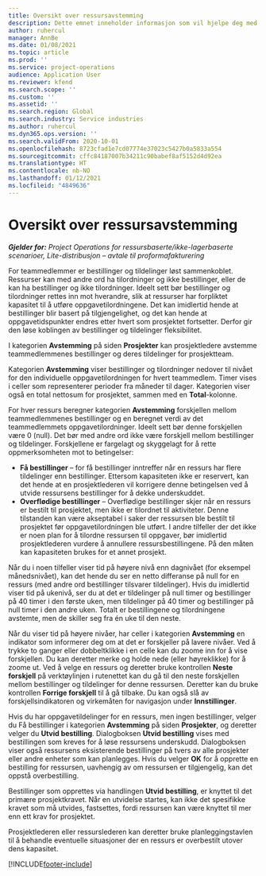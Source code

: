 ```yaml
---
title: Oversikt over ressursavstemming
description: Dette emnet inneholder informasjon som vil hjelpe deg med å sikre at ressursbestillinger og tildelinger for prosjekter er justert.
author: ruhercul
manager: AnnBe
ms.date: 01/08/2021
ms.topic: article
ms.prod: ''
ms.service: project-operations
audience: Application User
ms.reviewer: kfend
ms.search.scope: ''
ms.custom: ''
ms.assetid: ''
ms.search.region: Global
ms.search.industry: Service industries
ms.author: ruhercul
ms.dyn365.ops.version: ''
ms.search.validFrom: 2020-10-01
ms.openlocfilehash: 8723cfad1e7cd07774e37023c5427b0a5833a554
ms.sourcegitcommit: cffc84187007b34211c90babef8af5152d4d92ea
ms.translationtype: HT
ms.contentlocale: nb-NO
ms.lasthandoff: 01/12/2021
ms.locfileid: "4849636"
---
```

# <a name="resource-reconciliation-overview"></a>Oversikt over ressursavstemming

_**Gjelder for:** Project Operations for ressursbaserte/ikke-lagerbaserte scenarioer, Lite-distribusjon – avtale til proformafakturering_

For teammedlemmer er bestillinger og tildelinger løst sammenkoblet. Ressurser kan med andre ord ha tilordninger og ikke bestillinger, eller de kan ha bestillinger og ikke tilordninger. Ideelt sett bør bestillinger og tilordninger rettes inn mot hverandre, slik at ressurser har forpliktet kapasitet til å utføre oppgavetilordningene. Det kan imidlertid hende at bestillinger blir basert på tilgjengelighet, og det kan hende at oppgavetidspunkter endres etter hvert som prosjektet fortsetter. Derfor gir den løse koblingen av bestillinger og tildelinger fleksibilitet.

I kategorien **Avstemming** på siden **Prosjekter** kan prosjektledere avstemme teammedlemmenes bestillinger og deres tildelinger for prosjektteam.

Kategorien **Avstemming** viser bestillinger og tilordninger nedover til nivået for den individuelle oppgavetilordningen for hvert teammedlem. Timer vises i celler som representerer perioder fra måneder til dager. Kategorien viser også en total nettosum for prosjektet, sammen med en **Total**-kolonne.

For hver ressurs beregner kategorien **Avstemming** forskjellen mellom teammedlemmenes bestillinger og en beregnet verdi av det teammedlemmets oppgavetilordninger. Ideelt sett bør denne forskjellen være 0 (null). Det bør med andre ord ikke være forskjell mellom bestillinger og tildelinger. Forskjellene er fargelagt og skyggelagt for å rette oppmerksomheten mot to betingelser:

- **Få bestillinger** – for få bestillinger inntreffer når en ressurs har flere tildelinger enn bestillinger. Ettersom kapasiteten ikke er reservert, kan det hende at en prosjektlederen vil korrigere denne betingelsen ved å utvide ressursens bestillinger for å dekke underskuddet.
- **Overflødige bestillinger** – Overflødige bestillinger skjer når en ressurs er bestilt til prosjektet, men ikke er tilordnet til aktiviteter. Denne tilstanden kan være akseptabel i saker der ressursen ble bestilt til prosjektet før oppgavetilordningen ble utført. I andre tilfeller der det ikke er noen plan for å tilordne ressursen til oppgaver, bør imidlertid prosjektlederen vurdere å annullere ressursbestillingene. På den måten kan kapasiteten brukes for et annet prosjekt.

Når du i noen tilfeller viser tid på høyere nivå enn dagnivået (for eksempel månedsnivået), kan det hende du ser en netto differanse på null for en ressurs (med andre ord bestillinger tilsvarer tildelinger). Hvis du imidlertid viser tid på ukenivå, ser du at det er tildelinger på null timer og bestillinger på 40 timer i den første uken, men tildelinger på 40 timer og bestillinger på null timer i den andre uken. Totalt er bestillingene og tilordningene avstemte, men de skiller seg fra én uke til den neste.

Når du viser tid på høyere nivåer, har celler i kategorien **Avstemming** en indikator som informerer deg om at det er forskjeller på lavere nivåer. Ved å trykke to ganger eller dobbeltklikke i en celle kan du zoome inn for å vise forskjellen. Du kan deretter merke og holde nede (eller høyreklikke) for å zoome ut. Ved å velge en ressurs og deretter bruke kontrollen **Neste forskjell** på verktøylinjen i rutenettet kan du gå til den neste forskjellen mellom bestillinger og tildelinger for denne ressursen. Deretter kan du bruke kontrollen **Forrige forskjell** til å gå tilbake. Du kan også slå av forskjellsindikatoren og virkemåten for navigasjon under **Innstillinger**.

Hvis du har oppgavetildelinger for en ressurs, men ingen bestillinger, velger du Få bestillinger i kategorien **Avstemming** på siden **Prosjekter**, og deretter velger du **Utvid bestilling**. Dialogboksen **Utvid bestilling** vises med bestillingen som kreves for å løse ressursens underskudd. Dialogboksen viser også ressursens eksisterende bestillinger på tvers av alle prosjekter eller andre enheter som kan planlegges. Hvis du velger **OK** for å opprette en bestilling for ressursen, uavhengig av om ressursen er tilgjengelig, kan det oppstå overbestilling.

Bestillinger som opprettes via handlingen **Utvid bestilling**, er knyttet til det primære prosjektkravet. Når en utvidelse startes, kan ikke det spesifikke kravet som må utvides, fastsettes, fordi ressursen kan være knyttet til mer enn ett krav for prosjektet.

Prosjektlederen eller ressurslederen kan deretter bruke planleggingstavlen til å behandle eventuelle situasjoner der en ressurs er overbestilt utover dens kapasitet.


[!INCLUDE[footer-include](../includes/footer-banner.md)]